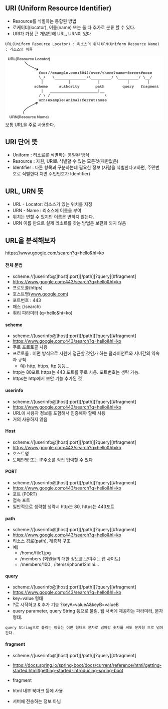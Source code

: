## URI (Uniform Resource Identifier)
* Resource를 식별하는 통합된 방법
* 로케이터(locator), 이름(name) 또는 둘 다 추가로 분류 할 수 있다.
* URI가 가장 큰 개념안에 URL, URN이 있다

`URL(Uniform Resource Locator) : 리소스의 위치`
`URN(Uniform Resource Name) : 리소스의 이름`

![image](/images/http/uri.png)
보통 URL을 주로 사용한다.

## URI 단어 뜻
* Uniform : 리소르를 식별하는 통일된 방식
* Resource : 자원, URI로 식별할 수 있는 모든것(제한없음)
* Identifier : 다른 항목과 구분하는데 필요한 정보 (사람을 식별한다고하면, 주민번호로 식별한다 치면 주민번호가 Identifier)

## URL, URN 뜻
* URL - Locator: 리소스가 있는 위치를 지정
* URN - Name : 리소스에 이름을 부여
* 위치는 변할 수 있지만 이름은 변하지 않는다.
* URN 이름 만으로 실제 리소르를 찾는 방법은 보편화 되지 않음


## URL을 분석해보자
https://www.google.com/search?q=hello&hl=ko

#### 전체 문법
* scheme://[userinfo@]host[:port][/path][?query][#fragment]
* https://www.google.com:443/search?q=hello&hl=ko
* 프로토콜(https)
* 호스트명(www.google.com)
* 포트번호 : 443
* 패스 (/search)
* 쿼리 파라미터 (q=hello&hi=ko)

#### scheme
* scheme://[userinfo@]host[:port][/path][?query][#fragment]
* https://www.google.com:443/search?q=hello&hl=ko
* 주로 프로토콜 사용
* 프로토콜 : 어떤 방식으로 자원에 접근할 것인가 하는 클라이언트와 서버간의 약속과 규칙
  * 예) http, https, ftp 등등...
* http는 80포트 https는 443 포트를 주로 사용. 포트번호는 생략 가능.
* https는 http에서 보안 기능 추가된 것 

#### userinfo
* scheme://[userinfo@]host[:port][/path][?query][#fragment]
* https://www.google.com:443/search?q=hello&hl=ko
* URL에 사용자 정보를 포함해서 인증해야 할때 사용
* 거의 사용하지 않음

#### Host
* scheme://[userinfo@]host[:port][/path][?query][#fragment]
* https://www.google.com:443/search?q=hello&hl=ko
* 호스트명
* 도메인명 또는 IP주소를 직접 입력할 수 있다

#### PORT
* scheme://[userinfo@]host[:port][/path][?query][#fragment]
* https://www.google.com:443/search?q=hello&hl=ko
* 포트 (PORT)
* 접속 포트
* 일반적으로 생략함 생략시 http는 80, https는 443포트

#### path
* scheme://[userinfo@]host[:port][/path][?query][#fragment]
* https://www.google.com:443/search?q=hello&hl=ko
* 리소스 경로(path), 계층적 구조
* 예)
  * /home/file1.jpg
  * /members (회원들의 대한 정보를 보여주는 웹 사이트)
  * /members/100 , /items/iphone12mini...


#### query
* scheme://[userinfo@]host[:port][/path][?query][#fragment]
* https://www.google.com:443/search?q=hello&hl=ko
* key=value 형태
* ?로 시작하고 & 추가 기능 ?keyA=valueA&keyB=valueB
* query parameter, query String 등으로 불림, 웹 서버에 제공하는 파라미터, 문자 형태.

`query String으로 불리는 이유는 어떤 형태도 문자로 넘어감 숫자를 써도 문자형 으로 넘어간다.`


#### fragment
* scheme://[userinfo@]host[:port][/path][?query][#fragment]
* https://docs.spring.io/spring-boot/docs/current/reference/html/getting-started.html#getting-started-introducing-spring-boot

* fragment
* html 내부 북마크 등에 사용
* 서버에 전송하는 정보 아님